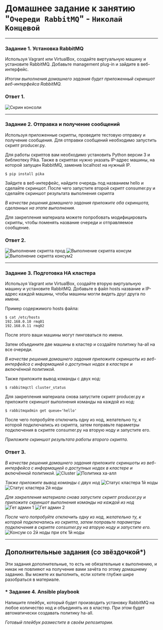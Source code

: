 # Домашнее задание к занятию "`Очереди RabbitMQ`" - `Николай Концевой`

---

### Задание 1. Установка RabbitMQ

Используя Vagrant или VirtualBox, создайте виртуальную машину и установите RabbitMQ.
Добавьте management plug-in и зайдите в веб-интерфейс.

*Итогом выполнения домашнего задания будет приложенный скриншот веб-интерфейса RabbitMQ.*


### Ответ 1.

![Скрин консоли](https://github.com/Stitchzxz/homework_netology/blob/main/screen/1rabbit_console.png)

---

### Задание 2. Отправка и получение сообщений

Используя приложенные скрипты, проведите тестовую отправку и получение сообщения.
Для отправки сообщений необходимо запустить скрипт producer.py.

Для работы скриптов вам необходимо установить Python версии 3 и библиотеку Pika.
Также в скриптах нужно указать IP-адрес машины, на которой запущен RabbitMQ, заменив localhost на нужный IP.

```shell script
$ pip install pika
```

Зайдите в веб-интерфейс, найдите очередь под названием hello и сделайте скриншот.
После чего запустите второй скрипт consumer.py и сделайте скриншот результата выполнения скрипта

*В качестве решения домашнего задания приложите оба скриншота, сделанных на этапе выполнения.*

Для закрепления материала можете попробовать модифицировать скрипты, чтобы поменять название очереди и отправляемое сообщение.


### Ответ 2.

![Выполнение скрипта прод](https://github.com/Stitchzxz/homework_netology/blob/main/screen/2-1prod.png)
![Выполнение скрипта консум](https://github.com/Stitchzxz/homework_netology/blob/main/screen/2-2consum.png)
![Выполнение скрипта консум2](https://github.com/Stitchzxz/homework_netology/blob/main/screen/2-3consum2.png)

---

### Задание 3. Подготовка HA кластера

Используя Vagrant или VirtualBox, создайте вторую виртуальную машину и установите RabbitMQ.
Добавьте в файл hosts название и IP-адрес каждой машины, чтобы машины могли видеть друг друга по имени.

Пример содержимого hosts файла:
```shell script
$ cat /etc/hosts
192.168.0.10 rmq01
192.168.0.11 rmq02
```
После этого ваши машины могут пинговаться по имени.

Затем объедините две машины в кластер и создайте политику ha-all на все очереди.

*В качестве решения домашнего задания приложите скриншоты из веб-интерфейса с информацией о доступных нодах в кластере и включённой политикой.*

Также приложите вывод команды с двух нод:

```shell script
$ rabbitmqctl cluster_status
```

Для закрепления материала снова запустите скрипт producer.py и приложите скриншот выполнения команды на каждой из нод:

```shell script
$ rabbitmqadmin get queue='hello'
```

После чего попробуйте отключить одну из нод, желательно ту, к которой подключались из скрипта, затем поправьте параметры подключения в скрипте consumer.py на вторую ноду и запустите его.

*Приложите скриншот результата работы второго скрипта.*

### Ответ 3.

*В качестве решения домашнего задания приложите скриншоты из веб-интерфейса с информацией о доступных нодах в кластере и включённой политикой.*
![Cluster](https://github.com/Stitchzxz/homework_netology/blob/main/screen/3-1rabbit_cluster.png)
![Политика ха-алл](https://github.com/Stitchzxz/homework_netology/blob/main/screen/3-2ha-all.png)

*Также приложите вывод команды с двух нод*
![Статус кластера 1й ноды](https://github.com/Stitchzxz/homework_netology/blob/main/screen/3-3rabbit_status.png)
![Статус кластера 2й ноды](https://github.com/Stitchzxz/homework_netology/blob/main/screen/3-4rabbit_status.png)

*Для закрепления материала снова запустите скрипт producer.py и приложите скриншот выполнения команды на каждой из нод*
![Гет админ 1](https://github.com/Stitchzxz/homework_netology/blob/main/screen/3-5get_admin.png)
![Гет админ 2](https://github.com/Stitchzxz/homework_netology/blob/main/screen/3-6get_admin.png)

*После чего попробуйте отключить одну из нод, желательно ту, к которой подключались из скрипта, затем поправьте параметры подключения в скрипте consumer.py на вторую ноду и запустите его.*
![Консум со 2й ноды при отк 1й ноды](https://github.com/Stitchzxz/homework_netology/blob/main/screen/3-7rab2_consum.png)

---

## Дополнительные задания (со звёздочкой*)
Эти задания дополнительные, то есть не обязательные к выполнению, и никак не повлияют на получение вами зачёта по этому домашнему заданию. Вы можете их выполнить, если хотите глубже шире разобраться в материале.

### * Задание 4. Ansible playbook

Напишите плейбук, который будет производить установку RabbitMQ на любое количество нод и объединять их в кластер.
При этом будет автоматически создавать политику ha-all.

*Готовый плейбук разместите в своём репозитории.*